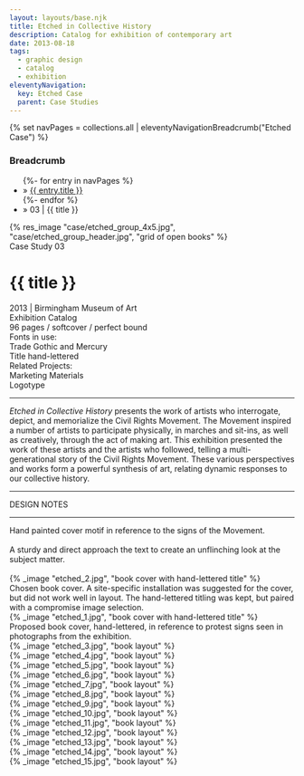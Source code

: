 ```yaml
---
layout: layouts/base.njk
title: Etched in Collective History
description: Catalog for exhibition of contemporary art
date: 2013-08-18
tags:
  - graphic design
  - catalog
  - exhibition
eleventyNavigation:
  key: Etched Case
  parent: Case Studies
---
```

{% set navPages = collections.all | eleventyNavigationBreadcrumb("Etched Case") %}
<div class="breadcrumb">
    <h3 class="visually-hidden">Breadcrumb</h3>
	<ul class="nav">
            {%- for entry in navPages %}
		<li class="nav-item"{% if entry.url == page.url %} class="active-breadcrumb"{% endif %}> » <a href="{{ entry.url }}">{{ entry.title }}</a></li>
  	    	{%- endfor %}
	    <li class="nav-item"><active-breadcrumb>» 03 | {{ title }}</active-breadcrumb></li>
	</ul>
</div>
<div class="container">
  <div class="row"></div>
      <div class="full-width">{% res_image "case/etched_group_4x5.jpg", "case/etched_group_header.jpg", "grid of open books" %}</div>
    <div class="row"><div class="spacer"></div></div>
	<div class="row">
		<div class="col-4 col-4-md col-4-lg">
			<figcaption>Case Study 03</figcaption>
			<h1>{{ title }}</h1>
            <figcaption>2013 | Birmingham Museum of Art</figcaption>
            <figcaption>Exhibition Catalog</br>96 pages / softcover / perfect bound</figcaption>
            <figcaption>Fonts in use:</br>Trade Gothic and Mercury</br>Title hand-lettered</figcaption>
            <figcaption>Related Projects:</br>Marketing Materials</br>Logotype</figcaption>
			<hr>
		    <p><em>Etched in Collective History</em> presents the work of artists who interrogate, depict, and memorialize the Civil Rights Movement. The Movement inspired a number of artists to participate physically, in marches and sit-ins, as well as creatively, through the act of making art. This exhibition presented the work of these artists and the artists who followed, telling a multi-generational story of the Civil Rights Movement. These various perspectives and works form a powerful synthesis of art, relating dynamic responses to our collective history.</p>
            <hr>
            <figcaption>DESIGN NOTES</figcaption> 
            <hr>
            <figcaption>Hand painted cover motif in reference to the signs of the Movement.</br></br>A sturdy and direct approach the text to create an unflinching look at the subject matter.</figcaption>
            </br>
            {% _image "etched_2.jpg", "book cover with hand-lettered title" %}
            <figcaption>Chosen book cover.  A site-specific installation was suggested for the cover, but did not work well in layout. The hand-lettered titling was kept, but paired with a compromise image selection.</figcaption>
		</div>
		<div class="col"></div>
		<div class="col-6 col-6-md col-6-lg">{% _image "etched_1.jpg", "book cover with hand-lettered title" %}
            <figcaption>Proposed book cover, hand-lettered, in reference to protest signs seen in photographs from the exhibition.</figcaption>
		</div>
    </div>
	<div class="row">
        <div class="col">{% _image "etched_3.jpg", "book layout" %}</div>
        <div class="col">{% _image "etched_4.jpg", "book layout" %}</div>
        <div class="col">{% _image "etched_5.jpg", "book layout" %}</div>
    </div>
	<div class="row">
        <div class="col">{% _image "etched_6.jpg", "book layout" %}</div>
        <div class="col">{% _image "etched_7.jpg", "book layout" %}</div>
    </div>
	<div class="row">
        <div class="col">{% _image "etched_8.jpg", "book layout" %}</div>
        <div class="col">{% _image "etched_9.jpg", "book layout" %}</div>
        <div class="col">{% _image "etched_10.jpg", "book layout" %}</div>
    </div>
	<div class="row">
        <div class="col">{% _image "etched_11.jpg", "book layout" %}</div>
        <div class="col">{% _image "etched_12.jpg", "book layout" %}</div>
    </div>
	<div class="row">
        <div class="col">{% _image "etched_13.jpg", "book layout" %}</div>
        <div class="col">{% _image "etched_14.jpg", "book layout" %}</div>
        <div class="col">{% _image "etched_15.jpg", "book layout" %}</div>
  	</div>
</div>